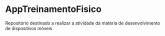 # AppTreinamentoFisico
Repositório destinado a realizar a atividade da matéria de desenvolvimento de dispositivos móveis
